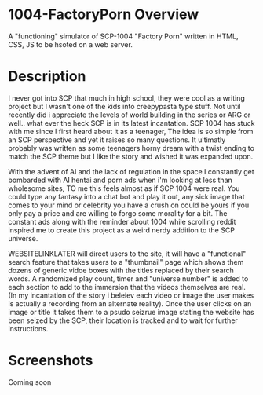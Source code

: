 # 1004-FactoryPorn Overview
A "functioning" simulator of SCP-1004 "Factory Porn" written in HTML, CSS, JS to be hsoted on a web server.

# Description
I never got into SCP that much in high school, they were cool as a writing project but I wasn't one of the kids into creepypasta type stuff. Not until recently did i appreciate the levels of world building in the series or ARG or well.. what ever the heck SCP is in its latest incantation. SCP 1004 has stuck with me since I first heard about it as a teenager, The idea is so simple from an SCP perspective and yet it raises so many questions. It ultimatly probably was written as some teenagers horny dream with a twist ending to match the SCP theme but I like the story and wished it was expanded upon. 

With the advent of AI and the lack of regulation in the space I constantly get bombarded with AI hentai and porn ads when i'm looking at less than wholesome sites, TO me this feels almost as if SCP 1004 were real. You could type any fantasy into a chat bot and play it out, any sick image that comes to your mind or celebrity you have a crush on could be yours if you only pay a price and are willing to forgo some morality for a bit. The constant ads along with the reminder about 1004 while scrolling reddit inspired me to create this project as a weird nerdy addition to the SCP universe. 

WEBSITELINKLATER will direct users to the site, it will have a "functional" search feature that takes users to a "thumbnail" page which shows them dozens of generic vidoe boxes with the titles replaced by their search words. A randomized play count, timer and "universe number" is added to each section to add to the immersion that the videos themselves are real. (In my incantation of the story i beleiev each video or image the user makes is actually a recording from an alternate reality). Once the user clicks on an image or title it takes them to a psudo seizrue image stating the website has been seized by the SCP, their location is tracked and to wait for further instructions.

# Screenshots
Coming soon
